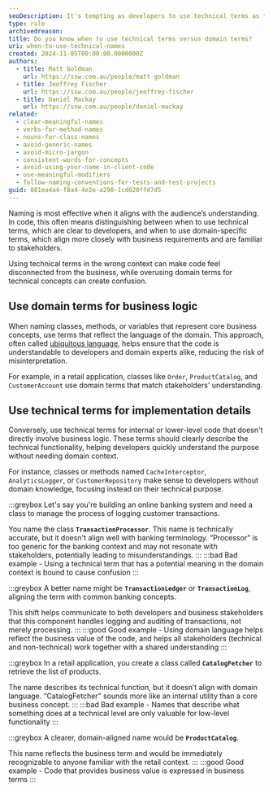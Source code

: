 ```yaml
---
seoDescription: It's tempting as developers to use technical terms as they accurately represent a complex concept. We're often told to avoid this and use domain-specific terms instead, but know when to use each is just as important.
type: rule
archivedreason:
title: Do you know when to use technical terms versus domain terms?
uri: when-to-use-technical-names
created: 2024-11-05T00:00:00.0000000Z
authors:
  - title: Matt Goldman
    url: https://ssw.com.au/people/matt-goldman
  - title: Jeoffrey Fischer
    url: https://ssw.com.au/people/jeoffrey-fischer
  - title: Daniel Mackay
    url: https://ssw.com.au/people/daniel-mackay
related:
  - clear-meaningful-names
  - verbs-for-method-names
  - nouns-for-class-names
  - avoid-generic-names
  - avoid-micro-jargon
  - consistent-words-for-concepts
  - avoid-using-your-name-in-client-code
  - use-meaningful-modifiers
  - follow-naming-conventions-for-tests-and-test-projects
guid: 881ea4a4-f8a4-4e2e-a298-1cd020ffd7d5
---
```


Naming is most effective when it aligns with the audience’s understanding. In code, this often means distinguishing between when to use technical terms, which are clear to developers, and when to use domain-specific terms, which align more closely with business requirements and are familiar to stakeholders. 

Using technical terms in the wrong context can make code feel disconnected from the business, while overusing domain terms for technical concepts can create confusion.

<!--endintro-->

## Use domain terms for business logic

When naming classes, methods, or variables that represent core business concepts, use terms that reflect the language of the domain. This approach, often called [ubiquitous language](/ubiquitous-language), helps ensure that the code is understandable to developers and domain experts alike, reducing the risk of misinterpretation. 

For example, in a retail application, classes like `Order`, `ProductCatalog`, and `CustomerAccount` use domain terms that match stakeholders' understanding.

## Use technical terms for implementation details

Conversely, use technical terms for internal or lower-level code that doesn't directly involve business logic. These terms should clearly describe the technical functionality, helping developers quickly understand the purpose without needing domain context. 

For instance, classes or methods named `CacheInterceptor`, `AnalyticsLogger`, or `CustomerRepository` make sense to developers without domain knowledge, focusing instead on their technical purpose.

:::greybox
Let's say you're building an online banking system and need a class to manage the process of logging customer transactions. 

You name the class **`TransactionProcessor`**. This name is technically accurate, but it doesn't align well with banking terminology. “Processor” is too generic for the banking context and may not resonate with stakeholders, potentially leading to misunderstandings.
:::
:::bad
Bad example - Using a technical term that has a potential meaning in the domain context is bound to cause confusion
:::

:::greybox
A better name might be **`TransactionLedger`** or **`TransactionLog`**, aligning the term with common banking concepts. 

This shift helps communicate to both developers and business stakeholders that this component handles logging and auditing of transactions, not merely processing.
:::
:::good
Good example - Using domain language helps reflect the business value of the code, and helps all stakeholders (technical and non-technical) work together with a shared understanding
:::

:::greybox
In a retail application, you create a class called **`CatalogFetcher`** to retrieve the list of products. 

The name describes its technical function, but it doesn’t align with domain language. “CatalogFetcher” sounds more like an internal utility than a core business concept.
:::
:::bad
Bad example - Names that describe what something does at a technical level are only valuable for low-level functionality
:::

:::greybox
A clearer, domain-aligned name would be **`ProductCatalog`**. 

This name reflects the business term and would be immediately recognizable to anyone familiar with the retail context.
:::
:::good
Good example - Code that provides business value is expressed in business terms
:::

